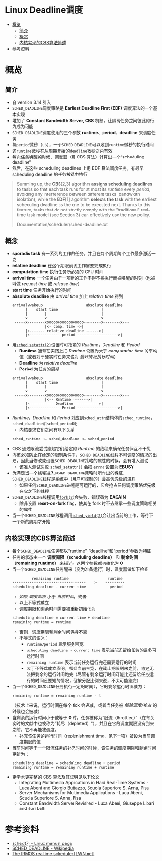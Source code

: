 # Linux Deadline调度

- [概览](#概览)
	- [简介](#简介)
	- [概念](#概念)
	- [内核实现的CBS算法简述](#内核实现的cbs算法简述)
- [参考资料](#参考资料)

# 概览

## 简介

* 自 version 3.14 引入
* `SCHED_DEADLINE`调度策略是 **Earliest Deadline First (EDF)** 调度算法的一个基本实现
* 增加了 **Constant Bandwidth Server, CBS** 机制，让隔离任务之间彼此的行为成为可能
* `SCHED_DEADLINE`调度使用的三个参数 **runtime**、**period**、**deadline** 来调度任务
* 每`period`微秒（us），一个`SCHED_DEADLINE`可以收到`runtime`微秒的执行时间
* 这`runtime`微秒在从周期开始的`deadline`微秒之内有效
* 每次任务唤醒的时候，调度器（用 CBS 算法）计算出一个“scheduling deadline”
* 然后，在这些 scheduling deadlines 上用 EDF 算法调度任务，有最早 scheduling deadline 的任务被选中执行
> Summing up, the **CBS**[2,3] algorithm **assigns scheduling deadlines** to tasks so that each task runs for at most its *runtime* every *period*, avoiding any interference between different tasks (bandwidth isolation), while the **EDF**[1] algorithm **selects the task** with the earliest scheduling deadline as the one to be executed next. Thanks to this feature, tasks that do not strictly comply with the "traditional" real-time task model (see Section 3) can effectively use the new policy.
>
>Documentation/scheduler/sched-deadline.txt

## 概念

* **sporadic task** 有一系列的工作的任务，并且在每个周期每个工作最多激活一次
* **relative deadline** 在这个期限前该工作需要完成执行
* **computation time** 执行任务所必须的 CPU 时间
* **arrival time** 一个任务由于一项新的工作不得不被执行而被唤醒的时刻（也被叫做 *request time* 或 *release time*）
* **start time** 任务开始执行的时间
* **absolute deadline** 由 *arrival time* 加上 *relative time* 得到
  ```
  arrival/wakeup                    absolute deadline
        |    start time                    |
        |        |                         |
        v        v                         v
   -----x--------xooooooooooooooooo--------x--------x---
                 |<- comp. time ->|
        |<------- relative deadline ------>|
        |<-------------- period ------------------->|
  ```
* 用[`sched_setattr(2)`](http://man7.org/linux/man-pages/man2/sched_setattr.2.html)设置时可指定的 *Runtime*，*Deadline* 和 *Period*
  * **Runtime** 通常在实践上把 *Runtime* 设置为大于 *computation time* 的平均值（或者对于硬实时任务来说为 *最坏情况执行时间*）
  * **Deadline** 为 *relative deadline*
  * **Period** 为任务的周期
  ```
  arrival/wakeup                    absolute deadline
        |    start time                    |
        |        |                         |
        v        v                         v
   -----x--------xooooooooooooooooo--------x--------x---
                 |<-- Runtime ------->|
        |<----------- Deadline ----------->|
        |<-------------- Period ------------------->|
  ```
* *Runtime*，*Deadline* 和 *Period* 对应到`sched_attr`结构体的`sched_runtime`，`sched_deadline`和`sched_period`域
  * 内核要求它们之间有以下关系
  ```
  sched_runtime <= sched_deadline <= sched_period
  ```
* CBS 通过限流尝试跑超它们给定的 *Runtime* 的线程来确保任务间互不干扰
* 内核必须防止在给定的限制条件下，`SCHED_DEADLINE`线程不可调度的情况的出现，因此当修改或设置`SCHED_DEADLINE`策略的属性的时候，会有准入测试
  * 该准入测试失败 `sched_setattr()` 会把 [`errno`](http://man7.org/linux/man-pages/man3/errno.3.html) 设置为 **EBUSY**
* 为满足当一个线程进入`SCHED_DEADLINE`策略时所作出的保证，`SCHED_DEADLINE`线程是系统中（用户可控制的）最高优先级的进程
  * 如果任何`SCHED_DEADLINE`进程是可运行的，它会抢占任何调度策略优先级在它之下的线程
* `SCHED_DEADLINE`线程调用[`fork(2)`](http://man7.org/linux/man-pages/man2/fork.2.html)会失败，错误码为 **EAGAIN**
  * 除非设置 **reset-on-fork** flag，使其在 fork 时不去继承一些调度策略相关的属性
* 当一个`SCHED_DEADLINE`线程调用[`sched_yield(2)`](http://man7.org/linux/man-pages/man2/sched_yield.2.html)会让出当前的工作，等待下一个新的周期才开始

## 内核实现的CBS算法简述
* 每个`SCHED_DEADLINE`任务都以“runtime”，”deadline“和”period“参数为特征
* 任务的状态由一个 **调度期限（scheduling deadline）** 和 **剩余时间（remaining runtime）** 来描述。这两个参数都初始化为 **0**
* 当一个`SCHED_DEADLINE`任务醒来（变为准备运行）时，调度器做如下检查
  ```
           remaining runtime                  runtime
  ----------------------------------    >    ---------
  scheduling deadline - current time           period
  ```
  * 如果 *调度期限* 小于 *当前时间*，或者
  * 以上不等式成立
  * 调度期限和剩余时间需要被重新初始化为
  ```
  scheduling deadline = current time + deadline
  remaining runtime = runtime
  ```
  * 否则，调度期限和剩余时间保持不变
  * 不等式的语义：
    * `runtime/period` 表示服务带宽
    * `scheduling deadline - current time` 表示当前还留给任务的最多可运行时间
    * `remaining runtime` 表示当前任务运行完还需要运行的时间
    * 大于不等式成立表明，根据当前带宽，在截止期限到来之前，肯定无法把剩余的运行时间跑完（尽管有剩余运行时间可能比还留给任务运行的时间还要短的情况，但按分配比例来说，不太可能跑完）
* 当一个`SCHED_DEADLINE`任务执行一定的时间`t`，它的剩余运行时间减为：
  ```
  remaining runtime = remaining runtime - t
  ```
  （技术上来说，运行时间在每个 tick 会递减，或者当任务被 *解除调度/抢占* 的时候也会被减）
* 当剩余的运行时间小于或等于 **0** 时，任务被称为“限流（throttled）”（在有关实时的文献中也被称为”耗尽（depleted）“），并且在它的调度期限没有到来之前，它不再能被调度。
  * 补充该任务的运行时间（replenishment time，见下一项）被设为当前调度期限的值
* 当前时间等于一个限流任务的补充时间的时候，该任务的调度期限和剩余时间更新为：
  ```
  scheduling deadline = scheduling deadline + period
  remaining runtime = remaining runtime + runtime
  ```
* 更学术更完整的 CBS 算法及其证明见以下论文
  * Integrating Multimedia Applications in Hard Real-Time Systems - Luca Abeni and Giorgio Buttazzo, Scuola Superiore S. Anna, Pisa
  * Server Mechanisms for Multimedia Applications - Luca Abeni, Scuola Superiore S. Anna, Pisa
  * Constant Bandwidth Server Revisited - Luca Abeni, Giuseppe Lipari and Juri Lelli

# 参考资料
- [sched(7) - Linux manual page](http://man7.org/linux/man-pages/man7/sched.7.html)
- [SCHED_DEADLINE - Wikipedia](https://en.wikipedia.org/wiki/SCHED_DEADLINE)
- [The IRMOS realtime scheduler [LWN.net]](https://lwn.net/Articles/398470/)
